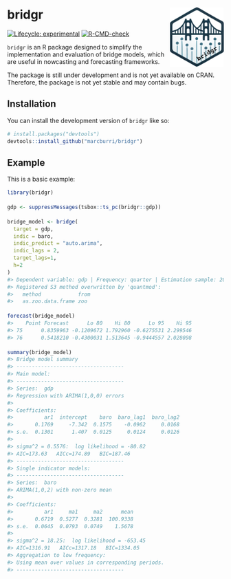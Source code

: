
<!-- README.md is generated from README.Rmd. Please edit that file -->

# bridgr <a><img src="man/figures/logo.png" align="right" height="138"></a>

<!-- badges: start -->

[![Lifecycle:
experimental](https://img.shields.io/badge/lifecycle-experimental-orange.svg)](https://lifecycle.r-lib.org/articles/stages.html#experimental)
[![R-CMD-check](https://github.com/marcburri/bridgr/actions/workflows/R-CMD-check.yaml/badge.svg)](https://github.com/marcburri/bridgr/actions/workflows/R-CMD-check.yaml)
<!-- badges: end -->

`bridgr` is an R package designed to simplify the implementation and
evaluation of bridge models, which are useful in nowcasting and
forecasting frameworks.

The package is still under development and is not yet available on CRAN.
Therefore, the package is not yet stable and may contain bugs.

## Installation

You can install the development version of `bridgr` like so:

``` r
# install.packages("devtools")
devtools::install_github("marcburri/bridgr")
```

## Example

This is a basic example:

``` r
library(bridgr)

gdp <- suppressMessages(tsbox::ts_pc(bridgr::gdp))

bridge_model <- bridge(
  target = gdp, 
  indic = baro, 
  indic_predict = "auto.arima", 
  indic_lags = 2, 
  target_lags=1, 
  h=2
)
#> Dependent variable: gdp | Frequency: quarter | Estimation sample: 2004-04-01 - 2022-10-01 | Forecast horizon: 2 quarter(s)
#> Registered S3 method overwritten by 'quantmod':
#>   method            from
#>   as.zoo.data.frame zoo

forecast(bridge_model)
#>    Point Forecast      Lo 80    Hi 80      Lo 95    Hi 95
#> 75      0.8359963 -0.1209672 1.792960 -0.6275531 2.299546
#> 76      0.5418210 -0.4300031 1.513645 -0.9444557 2.028098

summary(bridge_model)
#> Bridge model summary
#> -----------------------------------
#> Main model:
#> -----------------------------------
#> Series:  gdp 
#> Regression with ARIMA(1,0,0) errors 
#> 
#> Coefficients:
#>          ar1  intercept    baro  baro_lag1  baro_lag2
#>       0.1769     -7.342  0.1575    -0.0962     0.0168
#> s.e.  0.1301      1.407  0.0125     0.0124     0.0126
#> 
#> sigma^2 = 0.5576:  log likelihood = -80.82
#> AIC=173.63   AICc=174.89   BIC=187.46
#> -----------------------------------
#> Single indicator models:
#> -----------------------------------
#> Series:  baro 
#> ARIMA(1,0,2) with non-zero mean 
#> 
#> Coefficients:
#>          ar1     ma1     ma2      mean
#>       0.6719  0.5277  0.3281  100.9338
#> s.e.  0.0645  0.0793  0.0749    1.5678
#> 
#> sigma^2 = 18.25:  log likelihood = -653.45
#> AIC=1316.91   AICc=1317.18   BIC=1334.05
#> Aggregation to low frequency:
#> Using mean over values in corresponding periods.
#> -----------------------------------
```
